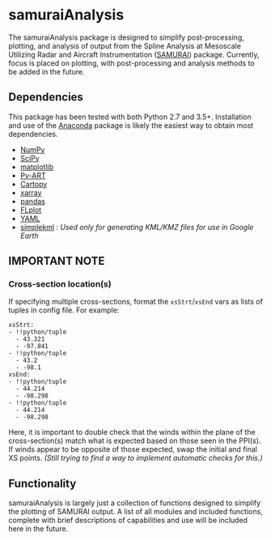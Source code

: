 # samuraiAnalysis
The samuraiAnalysis package is designed to simplify post-processing, plotting, and analysis of output from the Spline Analysis at Mesoscale Utilizing Radar and Aircraft Instrumentation ([SAMURAI](https://github.com/mmbell/samurai)) package. Currently, focus is placed on plotting, with post-processing and analysis methods to be added in the future.

## Dependencies
This package has been tested with both Python 2.7 and 3.5+. Installation and use of the [Anaconda](https://www.anaconda.com/distribution/) package is likely the easiest way to obtain most dependencies.
* [NumPy](http://www.scipy.org)
* [SciPy](http://www.scipy.org>)
* [matplotlib](http://matplotlib.org/)
* [Py-ART](https://github.com/ARM-DOE/pyart)
* [Cartopy](http://scitools.org.uk/cartopy/)
* [xarray](http://xarray.pydata.org/en/stable/)
* [pandas](http://pandas.pydata.org/)
* [FLplot](https://github.com/stechma2/FLplot/)
* [YAML](https://anaconda.org/anaconda/yaml/)
* [simplekml](https://simplekml.readthedocs.io/en/latest/) : _Used only for generating KML/KMZ files for use in Google Earth_

## IMPORTANT NOTE
### Cross-section location(s)
If specifying multiple cross-sections, format the `xsStrt`/`xsEnd` vars as lists of tuples in config file. For example:
```
xsStrt:
- !!python/tuple
  - 43.321
  - -97.841
- !!python/tuple
  - 43.2
  - -98.1
xsEnd:
- !!python/tuple
  - 44.214
  - -98.298
- !!python/tuple
  - 44.214
  - -98.298
```
Here, it is important to double check that the winds within the plane of the cross-section(s) match 
what is expected based on those seen in the PPI(s). If winds appear to be opposite of those expected, 
swap the initial and final XS points. _(Still trying to find a way to implement automatic checks for this.)_

## Functionality
samuraiAnalysis is largely just a collection of functions designed to simplify the plotting of SAMURAI output. A list of all modules and included 
functions, complete with brief descriptions of capabilities and use will be included here in the future.